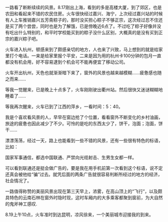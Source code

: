  一路看了断断续续的风景。8.17刚出上海，看到的多是高楼大厦，到了郊区，也是农田和看起来不错的农民住房。火车很快经过嘉兴、海宁，上次经过嘉兴站的时候有人上车推销嘉兴五芳斋粽子的，那时没买担心粽子不够正宗，这次经过忍不住还是买了两个尝尝，同时也是为了解饿，已是傍晚近6点了。不过吃了粽子好像并没有吃出什么特别的，和平时学校能买到的粽子没什么区别，大概真的是没有买到正宗的嘉兴粽子吧。

火车进入杭州，顿感来到了颇感亲切的地方，人也来了兴致，马上想到的就是给家里打个电话。一来是给家里报个平安，二来是因为用的杭州卡100分钟的包月一直都没有机会用，好不容易逮到个机会可不能再便宜了移动公司。

火车开出杭州，天色也就渐渐暗下来了，窗外的风景也越来越模糊……疲惫感也随之而来……

等我一觉醒来，已是晚上十点多了，火车刚刚驶出衢州站。然后很快又迷谜糊糊地睡着了……

等我再次醒来，火车已到了江西的萍乡，一看时间：5：40。

我是个喜欢看风景的人，早早在窗边抢了个位置，看看窗外不断变化的乡村油画，旅途的疲惫也因此减少了不少。可怜的是吃的东西太少了，饼干，泡面；泡面，饼干......

漂漂荡荡，经过一天，路上也能看到一些不错的风景，还有一些很有特色的标语，比如：

国家军事通信，都选中国联通、严禁向光缆射击、生男生女都一样。

可以看到联通还是挺会做广告的，要是我在用手机前第一次看到这个标语，说不定还真会被他给“骗”过去。就凭后面的两条广告就很容易判断所经过的地方的经济，社会情况了。

一路值得称赞的美丽风景出现在第三天早上，浓雾，在高山顶上的“飞行”，以及颇具特色的云南石林在窗外时隐时现，这时车厢内的大多乘客都聚到窗前，为大自然的鬼斧神工感叹.

8.19上午10点，火车准时到达昆明，凉风徐来，一个美丽城市迎接我的到来。
<!-- ##{"timestamp":1188086822}## -->